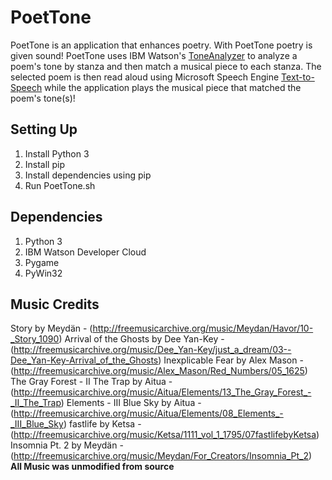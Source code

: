 # PoetTone

PoetTone is an application that enhances poetry. With PoetTone poetry is given sound! PoetTone uses IBM Watson's [ToneAnalyzer](https://www.ibm.com/watson/services/tone-analyzer/) to analyze a poem's tone by stanza and then match a musical piece to each stanza. The selected poem is then read aloud using Microsoft Speech Engine [Text-to-Speech](https://www.microsoft.com/en-us/download/details.aspx?id=27224) while the application plays the musical piece that matched the poem's tone(s)!

## Setting Up
1. Install Python 3
2. Install pip
3. Install dependencies using pip
4. Run PoetTone.sh

## Dependencies
1. Python 3
2. IBM Watson Developer Cloud
3. Pygame
4. PyWin32


## Music Credits
Story by Meydän - (http://freemusicarchive.org/music/Meydan/Havor/10-_Story_1090)
Arrival of the Ghosts by Dee Yan-Key - (http://freemusicarchive.org/music/Dee_Yan-Key/just_a_dream/03--Dee_Yan-Key-Arrival_of_the_Ghosts)
Inexplicable Fear by Alex Mason - (http://freemusicarchive.org/music/Alex_Mason/Red_Numbers/05_1625)
The Gray Forest - II The Trap by Aitua - (http://freemusicarchive.org/music/Aitua/Elements/13_The_Gray_Forest_-_II_The_Trap)
Elements - III Blue Sky by Aitua - (http://freemusicarchive.org/music/Aitua/Elements/08_Elements_-_III_Blue_Sky)
fastlife by Ketsa - (http://freemusicarchive.org/music/Ketsa/1111_vol_1_1795/07fastlifebyKetsa)
Insomnia Pt. 2 by Meydän - (http://freemusicarchive.org/music/Meydan/For_Creators/Insomnia_Pt_2)
**All Music was unmodified from source**
